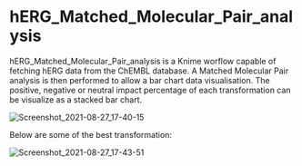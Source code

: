 # hERG_Matched_Molecular_Pair_analysis

hERG_Matched_Molecular_Pair_analysis is a Knime worflow capable of fetching hERG data from the ChEMBL database. A Matched Molecular Pair analysis is then performed to allow a bar chart data visualisation. The positive, negative or neutral impact percentage of each transformation can be visualize as a stacked bar chart.

![Screenshot_2021-08-27_17-40-15](https://user-images.githubusercontent.com/71086972/131153246-08fbd664-ffbb-4c81-bb92-842e07949dcc.png)

Below are some of the best transformation:

![Screenshot_2021-08-27_17-43-51](https://user-images.githubusercontent.com/71086972/131153784-87fd42b3-906e-42d9-9941-d404e5d15fc2.png)
